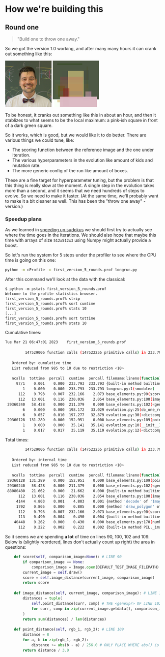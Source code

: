 # How we're building this




## Round one

> "Build one to throw one away."

So we got the version 1.0 working, and after many many hours it can crank out something like this:

<p float= "left">
<img src="./data/RamiSquare.png" width="30%" />
<img src="./data/Run_000004270.png" width="30%" />
</p>


To be honest, it cranks out something like this in about an hour, and then it
stablizes to what seems to be the local maximum: a pink-ish square in front of a dark green square.

So it works, which is good, but we would like it to do better. There are various things we could tune, like:
- The scoring function between the reference image and the one under iteration.
- The various hyperparameters in the evolution like amount of kids and mutation rate. 
- The more generic config of the run like amount of boxes.

These are a fine target for hyperparameter tuning, but the problem is that this thing is really slow at the moment. A single step in the evolution takes more than a second, and it seems that we need hundreds of steps to evolve. So we need to make it faster. (At the same time, we'll probably want to make it a bit cleaner as well. This has been the "throw one away" -version.)

### Speedup plans

As we learned in [speeding up sudokus](https://github.com/ramiluisto/SudokuSpeedTests) we should first try to actually see where the time goes in the iterations. We should also hope that maybe this time with arrays of size `512x512x3` using Numpy might actually provide a boost.


So let's run the system for 5 steps under the profiler to see where the CPU time is going on this one:
```bash
python -m cProfile -o first_version_5_rounds.prof longrun.py
```

After this command we'll look at the data with the classical:
```
$ python -m pstats first_version_5_rounds.prof 
Welcome to the profile statistics browser.
first_version_5_rounds.prof% strip
first_version_5_rounds.prof% sort cumtime
first_version_5_rounds.prof% stats 10
[...]
first_version_5_rounds.prof% sort tottime
first_version_5_rounds.prof% stats 10
```

Cumulative times:
```bash
Tue Mar 21 06:47:01 2023    first_version_5_rounds.prof

         147529006 function calls (147522255 primitive calls) in 233.793 seconds

   Ordered by: cumulative time
   List reduced from 985 to 10 due to restriction <10>

   ncalls  tottime  percall  cumtime  percall filename:lineno(function)
     97/1    0.001    0.000  233.793  233.793 {built-in method builtins.exec}
        1    0.000    0.000  233.793  233.793 longrun.py:1(<module>)
      112    0.793    0.007  232.166    2.073 base_elements.py:90(score)
      112   13.001    0.116  230.036    2.054 base_elements.py:100(image_distance)
 29360240   58.428    0.000  211.379    0.000 base_elements.py:102(<genexpr>)
        6    0.000    0.000  198.172   33.029 evolution.py:25(do_one_round)
        6    0.057    0.010  197.277   32.879 evolution.py:30(<dictcomp>)
 29360128  131.289    0.000  152.951    0.000 base_elements.py:109(point_distance)
        1    0.000    0.000   35.141   35.141 evolution.py:10(__init__)
        1    0.017    0.017   35.119   35.119 evolution.py:12(<dictcomp>)
```

Total times:

```bash
         147529006 function calls (147522255 primitive calls) in 233.793 seconds

   Ordered by: internal time
   List reduced from 985 to 10 due to restriction <10>

   ncalls  tottime  percall  cumtime  percall filename:lineno(function)
 29360128  131.289    0.000  152.951    0.000 base_elements.py:109(point_distance)
 29360240   58.428    0.000  211.379    0.000 base_elements.py:102(<genexpr>)
 88080480   21.662    0.000   21.662    0.000 {built-in method builtins.abs}
      112   13.001    0.116  230.036    2.054 base_elements.py:100(image_distance)
     4144    4.803    0.001    4.803    0.001 {method 'decode' of 'ImagingDecoder' objects}
     1792    0.805    0.000    0.805    0.000 {method 'draw_polygon' of 'ImagingDraw' objects}
      112    0.793    0.007  232.166    2.073 base_elements.py:90(score)
      113    0.490    0.004    0.490    0.004 {built-in method builtins.sum}
    40448    0.262    0.000    0.430    0.000 base_elements.py:170(number_to_code_string)
      112    0.222    0.002    0.222    0.002 {built-in method PIL._imaging.fill}
```

So it seems we are spending **a lot** of time on lines 90, 100, 102 and 109. Below is (slightly reordered, lines don't actually count up right) the area in questions:
```python
    def score(self, comparison_image=None): # LINE 90
        if comparison_image == None:
            comparison_image = Image.open(DEFAULT_TEST_IMAGE_FILEPATH)
        current_image = self.draw()
        score = self.image_distance(current_image, comparison_image)
        return score

    def image_distance(self, current_image, comparison_image): # LINE 100
        distances = tuple(
            self.point_distance(curr, comp) # THE <genexpr> OF LINE 102
            for curr, comp in zip(current_image.getdata(), comparison_image.getdata())
        )
        return sum(distances) / len(distances)

    def point_distance(self, rgb_1, rgb_2): # LINE 109
        distance = 0
        for a, b in zip(rgb_1, rgb_2):
            distance += abs(b - a) / 256.0 # ONLY PLACE WHERE abs() is used.
        return distance / 3.0
``` 